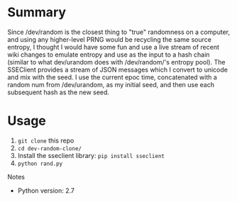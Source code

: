 # Summary
Since /dev/random is the closest thing to "true" randomness on a computer, and using any higher-level PRNG would be recycling the same source entropy, I thought I would have some fun and use a live stream of recent wiki changes to emulate entropy and use as the input to a hash chain (similar to what dev/urandom does with /dev/random/'s entropy pool). The SSEClient provides a stream of JSON messages which I convert to unicode and mix with the seed. I use the current epoc time, concatenated with a random num from /dev/urandom, as my initial seed, and then use each subsequent
hash as the new seed. 

# Usage
1. `git clone` this repo
2. `cd dev-random-clone/`
3. Install the sseclient library: `pip install sseclient`
3. `python rand.py`

Notes
- Python version: 2.7
